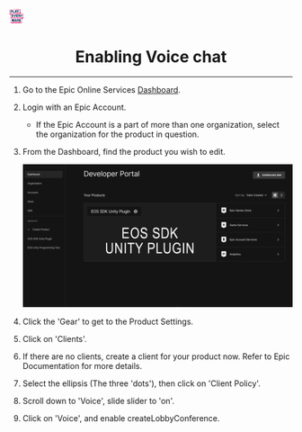 <a href="/README.md"><img src="/com.playeveryware.eos/Documentation~/images/PlayEveryWareLogo.gif" alt="README.md" width="5%"/></a>

# <div align="center">Enabling Voice chat</div>
---

1. Go to the Epic Online Services [Dashboard](https://dev.epicgames.com/portal).
2. Login with an Epic Account.

    * If the Epic Account is a part of more than one organization, select the organization for the product in question. 

3. From the Dashboard, find the product you wish to edit.

    <img src="images/eos_dashboard.png" width="500" />

4. Click the 'Gear' to get to the Product Settings.
5. Click on 'Clients'.
6. If there are no clients, create a client for your product now. Refer to Epic Documentation for more details.
7. Select the ellipsis (The three 'dots'), then click on 'Client Policy'.
8. Scroll down to 'Voice', slide slider to 'on'.
9. Click on 'Voice', and enable createLobbyConference.
